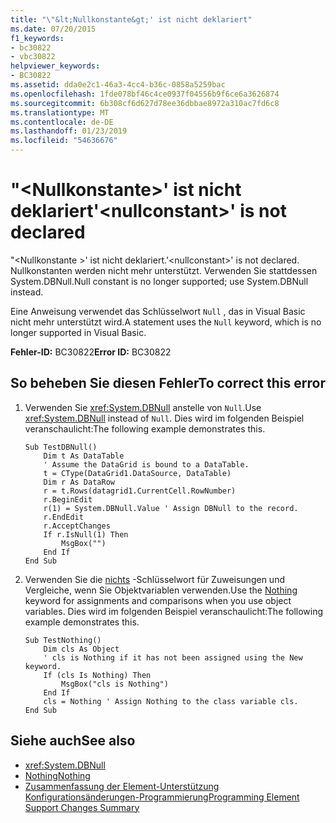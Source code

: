 ```yaml
---
title: "\"&lt;Nullkonstante&gt;' ist nicht deklariert"
ms.date: 07/20/2015
f1_keywords:
- bc30822
- vbc30822
helpviewer_keywords:
- BC30822
ms.assetid: dda0e2c1-46a3-4cc4-b36c-0858a5259bac
ms.openlocfilehash: 1fde078bf46c4ce0937f04556b9f6ce6a3626874
ms.sourcegitcommit: 6b308cf6d627d78ee36dbbae8972a310ac7fd6c8
ms.translationtype: MT
ms.contentlocale: de-DE
ms.lasthandoff: 01/23/2019
ms.locfileid: "54636676"
---
```

# <a name="ltnullconstantgt-is-not-declared"></a><span data-ttu-id="8a8e8-102">"&lt;Nullkonstante&gt;' ist nicht deklariert</span><span class="sxs-lookup"><span data-stu-id="8a8e8-102">'&lt;nullconstant&gt;' is not declared</span></span>
<span data-ttu-id="8a8e8-103">"\<Nullkonstante >' ist nicht deklariert.</span><span class="sxs-lookup"><span data-stu-id="8a8e8-103">'\<nullconstant>' is not declared.</span></span> <span data-ttu-id="8a8e8-104">Nullkonstanten werden nicht mehr unterstützt. Verwenden Sie stattdessen System.DBNull.</span><span class="sxs-lookup"><span data-stu-id="8a8e8-104">Null constant is no longer supported; use System.DBNull instead.</span></span>  
  
 <span data-ttu-id="8a8e8-105">Eine Anweisung verwendet das Schlüsselwort `Null` , das in Visual Basic nicht mehr unterstützt wird.</span><span class="sxs-lookup"><span data-stu-id="8a8e8-105">A statement uses the `Null` keyword, which is no longer supported in Visual Basic.</span></span>  
  
 <span data-ttu-id="8a8e8-106">**Fehler-ID:** BC30822</span><span class="sxs-lookup"><span data-stu-id="8a8e8-106">**Error ID:** BC30822</span></span>  
  
## <a name="to-correct-this-error"></a><span data-ttu-id="8a8e8-107">So beheben Sie diesen Fehler</span><span class="sxs-lookup"><span data-stu-id="8a8e8-107">To correct this error</span></span>  
  
1.  <span data-ttu-id="8a8e8-108">Verwenden Sie <xref:System.DBNull> anstelle von `Null`.</span><span class="sxs-lookup"><span data-stu-id="8a8e8-108">Use <xref:System.DBNull> instead of `Null`.</span></span> <span data-ttu-id="8a8e8-109">Dies wird im folgenden Beispiel veranschaulicht:</span><span class="sxs-lookup"><span data-stu-id="8a8e8-109">The following example demonstrates this.</span></span>  
  
    ```  
    Sub TestDBNull()  
        Dim t As DataTable  
        ' Assume the DataGrid is bound to a DataTable.  
        t = CType(DataGrid1.DataSource, DataTable)  
        Dim r As DataRow  
        r = t.Rows(datagrid1.CurrentCell.RowNumber)  
        r.BeginEdit  
        r(1) = System.DBNull.Value ' Assign DBNull to the record.  
        r.EndEdit  
        r.AcceptChanges  
        If r.IsNull(1) Then  
            MsgBox("")  
        End If  
    End Sub  
    ```  
  
2.  <span data-ttu-id="8a8e8-110">Verwenden Sie die [nichts](../../visual-basic/language-reference/nothing.md) -Schlüsselwort für Zuweisungen und Vergleiche, wenn Sie Objektvariablen verwenden.</span><span class="sxs-lookup"><span data-stu-id="8a8e8-110">Use the [Nothing](../../visual-basic/language-reference/nothing.md) keyword for assignments and comparisons when you use object variables.</span></span> <span data-ttu-id="8a8e8-111">Dies wird im folgenden Beispiel veranschaulicht:</span><span class="sxs-lookup"><span data-stu-id="8a8e8-111">The following example demonstrates this.</span></span>  
  
    ```  
    Sub TestNothing()  
        Dim cls As Object  
        ' cls is Nothing if it has not been assigned using the New keyword.  
        If (cls Is Nothing) Then  
            MsgBox("cls is Nothing")  
        End If  
        cls = Nothing ' Assign Nothing to the class variable cls.  
    End Sub  
    ```  
  
## <a name="see-also"></a><span data-ttu-id="8a8e8-112">Siehe auch</span><span class="sxs-lookup"><span data-stu-id="8a8e8-112">See also</span></span>
- <xref:System.DBNull>
- [<span data-ttu-id="8a8e8-113">Nothing</span><span class="sxs-lookup"><span data-stu-id="8a8e8-113">Nothing</span></span>](../../visual-basic/language-reference/nothing.md)
- [<span data-ttu-id="8a8e8-114">Zusammenfassung der Element-Unterstützung Konfigurationsänderungen-Programmierung</span><span class="sxs-lookup"><span data-stu-id="8a8e8-114">Programming Element Support Changes Summary</span></span>](https://msdn.microsoft.com/library/0483590a-6309-449c-a2fa-effa26a03b95)
